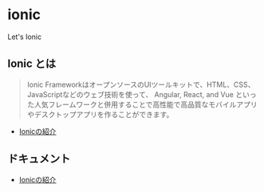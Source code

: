
# ionic

Let's Ionic

## Ionic とは

> Ionic FrameworkはオープンソースのUIツールキットで、HTML、CSS、JavaScriptなどのウェブ技術を使って、 Angular, React, and Vue といった人気フレームワークと併用することで高性能で高品質なモバイルアプリやデスクトップアプリを作ることができます。

- [Ionicの紹介](https://ionicframework.com/docs/ja)

## ドキュメント

- [Ionicの紹介](https://ionicframework.com/docs/ja)

